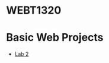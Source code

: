 # WEBT1320

<h1>Basic Web Projects</h1>

<ul>
<li><a href="lab2/index.html" target="_blank">Lab 2</a></li>
</ul>